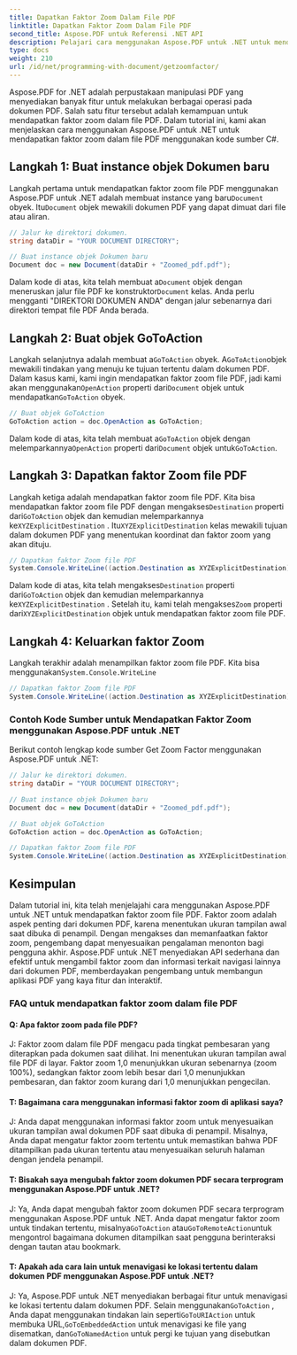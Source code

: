 ```yaml
---
title: Dapatkan Faktor Zoom Dalam File PDF
linktitle: Dapatkan Faktor Zoom Dalam File PDF
second_title: Aspose.PDF untuk Referensi .NET API
description: Pelajari cara menggunakan Aspose.PDF untuk .NET untuk mendapatkan faktor zoom dalam file PDF dengan panduan langkah demi langkah ini.
type: docs
weight: 210
url: /id/net/programming-with-document/getzoomfactor/
---
```

Aspose.PDF for .NET adalah perpustakaan manipulasi PDF yang menyediakan banyak fitur untuk melakukan berbagai operasi pada dokumen PDF. Salah satu fitur tersebut adalah kemampuan untuk mendapatkan faktor zoom dalam file PDF. Dalam tutorial ini, kami akan menjelaskan cara menggunakan Aspose.PDF untuk .NET untuk mendapatkan faktor zoom dalam file PDF menggunakan kode sumber C#.


## Langkah 1: Buat instance objek Dokumen baru

 Langkah pertama untuk mendapatkan faktor zoom file PDF menggunakan Aspose.PDF untuk .NET adalah membuat instance yang baru`Document` obyek. Itu`Document` objek mewakili dokumen PDF yang dapat dimuat dari file atau aliran.

```csharp
// Jalur ke direktori dokumen.
string dataDir = "YOUR DOCUMENT DIRECTORY";

// Buat instance objek Dokumen baru
Document doc = new Document(dataDir + "Zoomed_pdf.pdf");
```

 Dalam kode di atas, kita telah membuat a`Document` objek dengan meneruskan jalur file PDF ke konstruktor`Document` kelas. Anda perlu mengganti "DIREKTORI DOKUMEN ANDA" dengan jalur sebenarnya dari direktori tempat file PDF Anda berada.

## Langkah 2: Buat objek GoToAction

 Langkah selanjutnya adalah membuat a`GoToAction` obyek. A`GoToAction`objek mewakili tindakan yang menuju ke tujuan tertentu dalam dokumen PDF. Dalam kasus kami, kami ingin mendapatkan faktor zoom file PDF, jadi kami akan menggunakan`OpenAction` properti dari`Document` objek untuk mendapatkan`GoToAction` obyek.

```csharp
// Buat objek GoToAction
GoToAction action = doc.OpenAction as GoToAction;
```

 Dalam kode di atas, kita telah membuat a`GoToAction` objek dengan melemparkannya`OpenAction` properti dari`Document` objek untuk`GoToAction`.

## Langkah 3: Dapatkan faktor Zoom file PDF

 Langkah ketiga adalah mendapatkan faktor zoom file PDF. Kita bisa mendapatkan faktor zoom file PDF dengan mengakses`Destination` properti dari`GoToAction` objek dan kemudian melemparkannya ke`XYZExplicitDestination` . Itu`XYZExplicitDestination` kelas mewakili tujuan dalam dokumen PDF yang menentukan koordinat dan faktor zoom yang akan dituju.

```csharp
// Dapatkan faktor Zoom file PDF
System.Console.WriteLine((action.Destination as XYZExplicitDestination).Zoom); // Nilai pembesaran dokumen;
```

 Dalam kode di atas, kita telah mengakses`Destination` properti dari`GoToAction` objek dan kemudian melemparkannya ke`XYZExplicitDestination` . Setelah itu, kami telah mengakses`Zoom` properti dari`XYZExplicitDestination` objek untuk mendapatkan faktor zoom file PDF.

## Langkah 4: Keluarkan faktor Zoom

 Langkah terakhir adalah menampilkan faktor zoom file PDF. Kita bisa menggunakan`System.Console.WriteLine`

```csharp
// Dapatkan faktor Zoom file PDF
System.Console.WriteLine((action.Destination as XYZExplicitDestination).Zoom); // Nilai pembesaran dokumen;
```        

### Contoh Kode Sumber untuk Mendapatkan Faktor Zoom menggunakan Aspose.PDF untuk .NET

Berikut contoh lengkap kode sumber Get Zoom Factor menggunakan Aspose.PDF untuk .NET:

```csharp
// Jalur ke direktori dokumen.
string dataDir = "YOUR DOCUMENT DIRECTORY";

// Buat instance objek Dokumen baru
Document doc = new Document(dataDir + "Zoomed_pdf.pdf");

// Buat objek GoToAction
GoToAction action = doc.OpenAction as GoToAction;

// Dapatkan faktor Zoom file PDF
System.Console.WriteLine((action.Destination as XYZExplicitDestination).Zoom); // Nilai pembesaran dokumen;
```

## Kesimpulan

Dalam tutorial ini, kita telah menjelajahi cara menggunakan Aspose.PDF untuk .NET untuk mendapatkan faktor zoom file PDF. Faktor zoom adalah aspek penting dari dokumen PDF, karena menentukan ukuran tampilan awal saat dibuka di penampil. Dengan mengakses dan memanfaatkan faktor zoom, pengembang dapat menyesuaikan pengalaman menonton bagi pengguna akhir. Aspose.PDF untuk .NET menyediakan API sederhana dan efektif untuk mengambil faktor zoom dan informasi terkait navigasi lainnya dari dokumen PDF, memberdayakan pengembang untuk membangun aplikasi PDF yang kaya fitur dan interaktif.

### FAQ untuk mendapatkan faktor zoom dalam file PDF

#### Q: Apa faktor zoom pada file PDF?

J: Faktor zoom dalam file PDF mengacu pada tingkat pembesaran yang diterapkan pada dokumen saat dilihat. Ini menentukan ukuran tampilan awal file PDF di layar. Faktor zoom 1,0 menunjukkan ukuran sebenarnya (zoom 100%), sedangkan faktor zoom lebih besar dari 1,0 menunjukkan pembesaran, dan faktor zoom kurang dari 1,0 menunjukkan pengecilan.

#### T: Bagaimana cara menggunakan informasi faktor zoom di aplikasi saya?

J: Anda dapat menggunakan informasi faktor zoom untuk menyesuaikan ukuran tampilan awal dokumen PDF saat dibuka di penampil. Misalnya, Anda dapat mengatur faktor zoom tertentu untuk memastikan bahwa PDF ditampilkan pada ukuran tertentu atau menyesuaikan seluruh halaman dengan jendela penampil.

#### T: Bisakah saya mengubah faktor zoom dokumen PDF secara terprogram menggunakan Aspose.PDF untuk .NET?

 J: Ya, Anda dapat mengubah faktor zoom dokumen PDF secara terprogram menggunakan Aspose.PDF untuk .NET. Anda dapat mengatur faktor zoom untuk tindakan tertentu, misalnya`GoToAction` atau`GoToRemoteAction`untuk mengontrol bagaimana dokumen ditampilkan saat pengguna berinteraksi dengan tautan atau bookmark.

#### T: Apakah ada cara lain untuk menavigasi ke lokasi tertentu dalam dokumen PDF menggunakan Aspose.PDF untuk .NET?

 J: Ya, Aspose.PDF untuk .NET menyediakan berbagai fitur untuk menavigasi ke lokasi tertentu dalam dokumen PDF. Selain menggunakan`GoToAction` , Anda dapat menggunakan tindakan lain seperti`GoToURIAction` untuk membuka URL,`GoToEmbeddedAction` untuk menavigasi ke file yang disematkan, dan`GoToNamedAction` untuk pergi ke tujuan yang disebutkan dalam dokumen PDF.